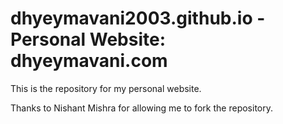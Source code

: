 # dhyeymavani2003.github.io - Personal Website: dhyeymavani.com

This is the repository for my personal website.
  
Thanks to Nishant Mishra for allowing me to fork the repository.
